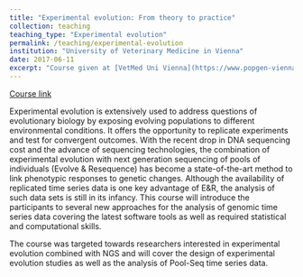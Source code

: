 ```yaml
---
title: "Experimental evolution: From theory to practice"
collection: teaching
teaching_type: "Experimental evolution"
permalink: /teaching/experimental-evolution
institution: "University of Veterinary Medicine in Vienna"
date: 2017-06-11
excerpt: "Course given at [VetMed Uni Vienna](https://www.popgen-vienna.at/training/other-courses/experimental-evolution-2017/)."
---
```

[Course link](https://www.popgen-vienna.at/training/other-courses/experimental-evolution-2017/)

Experimental evolution is extensively used to address questions of evolutionary biology by exposing evolving populations to different environmental conditions. It offers the opportunity to replicate experiments and test for convergent outcomes. With the recent drop in DNA sequencing cost and the advance of sequencing technologies, the combination of experimental evolution with next generation sequencing of pools of individuals (Evolve & Resequence) has become a state-of-the-art method to link phenotypic responses to genetic changes. Although the availability of replicated time series data is one key advantage of E&R, the analysis of such data sets is still in its infancy. This course will introduce the participants to several new approaches for the analysis of genomic time series data covering the latest software tools as well as required statistical and computational skills.

The course was targeted towards researchers interested in experimental evolution combined with NGS and will cover the design of experimental evolution studies as well as the analysis of Pool-Seq time series data.
